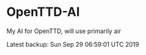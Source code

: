 # OpenTTD-AI
My AI for OpenTTD, will use primarily air

Latest backup: Sun Sep 29 06:59:01 UTC 2019
